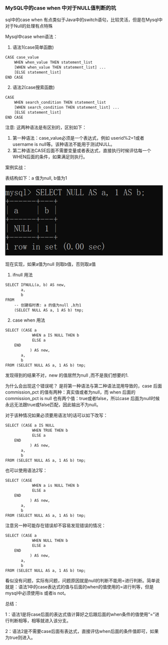 ### MySQL中的case when 中对于NULL值判断的坑

sql中的case when 有点类似于Java中的switch语句，比较灵活，但是在Mysql中对于Null的处理有点特殊

Mysql中case when语法：

1. 语法1(case简单函数)

```mysql
CASE case_value
    WHEN when_value THEN statement_list
    [WHEN when_value THEN statement_list] ...
    [ELSE statement_list]
END CASE
```

2. 语法2(case搜索函数)

```mysql
CASE
    WHEN search_condition THEN statement_list
    [WHEN search_condition THEN statement_list] ...
    [ELSE statement_list]
END CASE
```

注意:  这两种语法是有区别的，区别如下：

1. 第一种语法：case_value必须是一个表达式，例如 userid%2=1或者username is null等。该种语法不能用于测试NULL。
2. 第二种语法CASE后面不需要变量或者表达式，直接执行时候评估每一个WHEN后面的条件，如果满足则执行。

案例实战：

表结构如下：a 值为null, b值为1

![CaseWhen.png](images/CaseWhen.png)

现在实现，如果a值为null 则取b值，否则取a值

1. ifnull 用法

```mysql
SELECT IFNULL(a, b) AS new,
       a,
       b
FROM
    -- 创建临时表: a 的值为null ,b为1
    (SELECT NULL AS a, 1 AS b) tmp;
```

2. case when 用法

```mysql
SELECT (CASE a
            WHEN a IS NULL THEN b
            ELSE a
    END
           ) AS new,
       a,
       b
FROM (SELECT NULL AS a, 1 AS b) tmp;
```

发现得到的结果不对，new 的值居然为null ,而不是我们想要的1.

为什么会出现这个错误呢？ 是将第一种语法与第二种语法混用导致的，case 后面commission_pct 的值有两种：真实值或者为null，而 when 后面的commission_pct is null
也有两个值：true或者false，所以case 后面为null时候永远无法跟true或false匹配，因此输出不为null。

对于该种情况如果必须要用语法1的话可以如下改写：

```mysql
SELECT (CASE a IS NULL
            WHEN TRUE THEN b
            ELSE a
    END
           ) AS new,
       a,
       b
FROM (SELECT NULL AS a, 1 AS b) tmp;
```

也可以使用语法2写：

```mysql
SELECT (CASE
            WHEN a is NULL THEN b
            ELSE a
    END
           ) AS new,
       a,
       b
FROM (SELECT NULL AS a, 1 AS b) tmp;
```

注意另一种可能存在错误却不容易发现错误的情况：

```mysql
SELECT (CASE a
            WHEN NULL THEN b
            ELSE a
    END
           ) AS new,
       a,
       b
FROM (SELECT NULL AS a, 1 AS b) tmp;
```

看似没有问题，实际有问题，问题原因就是null的判断不能用=进行判断。简单说就是：语法1中的case表达式的值与后面的when的值使用的=进行判等，但是mysql中必须使用is 或者is not。

总结：

1：语法1是将case后面的表达式值计算好之后跟后面的when条件的值使用“=”进行判断相等，相等就进入该分支。

2：语法2是不需要case后面有表达式，直接评估when后面的条件值即可，如果为true则进入。